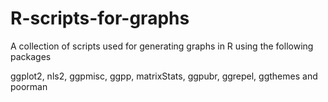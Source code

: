 # R-scripts-for-graphs
A collection of scripts used for generating graphs in R using the following packages

ggplot2, nls2, ggpmisc, ggpp, matrixStats, ggpubr, ggrepel, ggthemes and poorman
